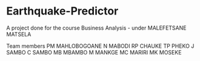 # Earthquake-Predictor

A project done for the course Business Analysis - under MALEFETSANE MATSELA

Team members
PM MAHLOBOGOANE
N MABODI
RP CHAUKE
TP PHEKO
J SAMBO
C SAMBO
MB MBAMBO
M MANKGE
MC MARIRI
MK MOSEKE
